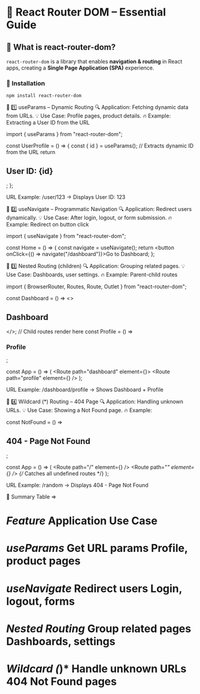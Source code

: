 # 🚀 React Router DOM – Essential Guide  

## 📖 What is react-router-dom?  
`react-router-dom` is a library that enables **navigation & routing** in React apps, creating a **Single Page Application (SPA)** experience.  

### 🔹 Installation  
`npm install react-router-dom`

📌 1️⃣ useParams – Dynamic Routing
🔍 Application: Fetching dynamic data from URLs.
💡 Use Case: Profile pages, product details.
🔥 Example: Extracting a User ID from the URL

import { useParams } from "react-router-dom";

const UserProfile = () => {
  const { id } = useParams(); // Extracts dynamic ID from the URL
  return <h2>User ID: {id}</h2>;
};

URL Example: /user/123 → Displays User ID: 123

📌 2️⃣ useNavigate – Programmatic Navigation
🔍 Application: Redirect users dynamically.
💡 Use Case: After login, logout, or form submission.
🔥 Example: Redirect on button click

import { useNavigate } from "react-router-dom";

const Home = () => {
  const navigate = useNavigate();
  return <button onClick={() => navigate("/dashboard")}>Go to Dashboard</button>;
};

📌 3️⃣ Nested Routing (children)
🔍 Application: Grouping related pages.
💡 Use Case: Dashboards, user settings.
🔥 Example: Parent-child routes

import { BrowserRouter, Routes, Route, Outlet } from "react-router-dom";

const Dashboard = () => <><h2>Dashboard</h2><Outlet /></>; // Child routes render here
const Profile = () => <h3>Profile</h3>;

const App = () => (
  <BrowserRouter>
    <Routes>
      <Route path="dashboard" element={<Dashboard />}>
        <Route path="profile" element={<Profile />} />
      </Route>
    </Routes>
  </BrowserRouter>
);

URL Example: /dashboard/profile → Shows Dashboard + Profile


📌 4️⃣ Wildcard (*) Routing – 404 Page
🔍 Application: Handling unknown URLs.
💡 Use Case: Showing a Not Found page.
🔥 Example:

const NotFound = () => <h2>404 - Page Not Found</h2>;

const App = () => (
  <BrowserRouter>
    <Routes>
      <Route path="/" element={<Home />} />
      <Route path="*" element={<NotFound />} /> {/* Catches all undefined routes */}
    </Routes>
  </BrowserRouter>
);

URL Example: /random → Displays 404 - Page Not Found

🚀 Summary Table =>

# *Feature*	Application	Use Case
# *useParams* Get URL params Profile, product pages
# *useNavigate*	Redirect users	Login, logout, forms
# *Nested Routing*	Group related pages	Dashboards, settings
# *Wildcard (*)*	Handle unknown URLs	404 Not Found pages